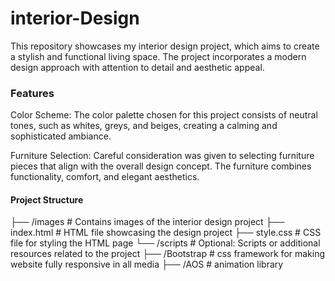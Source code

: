 # interior-Design
This repository showcases my interior design project, which aims to create a stylish and functional living space.
The project incorporates a modern design approach with attention to detail and aesthetic appeal.

### Features
Color Scheme: The color palette chosen for this project consists of neutral tones, such as whites, greys, and beiges, creating a calming and sophisticated ambiance.

Furniture Selection: Careful consideration was given to selecting furniture pieces that align with the overall design concept. The furniture combines functionality, comfort, and elegant aesthetics.

#### Project Structure
├── /images              # Contains images of the interior design project
├── index.html           # HTML file showcasing the design project
├── style.css            # CSS file for styling the HTML page
└── /scripts             # Optional: Scripts or additional resources related to the project
├── /Bootstrap           # css framework for making website fully responsive in all media
├── /AOS                 # animation library 
